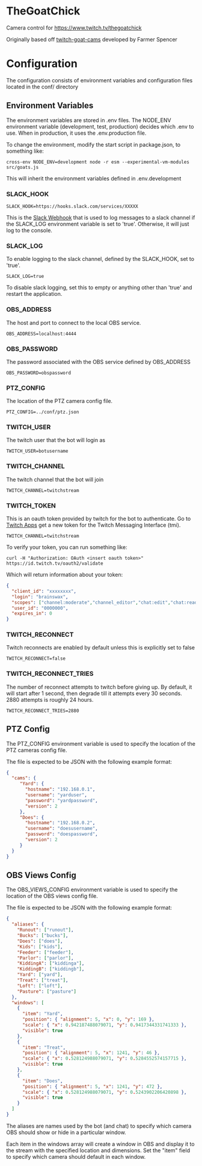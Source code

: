 # TheGoatChick
Camera control for https://www.twitch.tv/thegoatchick

Originally based off [twitch-goat-cams](https://github.com/spencerlambert/twitch-goat-cams) developed by Farmer Spencer

# Configuration

The configuration consists of environment variables and configuration files located in the conf/ directory

## Environment Variables
The environment variables are stored in .env files. The NODE_ENV environment variable (development, test, production) decides which .env to use. When in production, it uses the .env.production file.

To change the environment, modify the start script in package.json, to something like:
```shell
cross-env NODE_ENV=development node -r esm --experimental-vm-modules src/goats.js
```
This will inherit the environment variables defined in .env.development

### SLACK_HOOK
```shell
SLACK_HOOK=https://hooks.slack.com/services/XXXXX
```
This is the [Slack Webhook](https://api.slack.com/messaging/webhooks#create_a_webhook) that is used to log messages to a slack channel if the SLACK_LOG environment variable is set to 'true'. Otherwise, it will just log to the console.

### SLACK_LOG
To enable logging to the slack channel, defined by the SLACK_HOOK, set to 'true'.
```shell
SLACK_LOG=true
```
To disable slack logging, set this to empty or anything other than 'true' and restart the application.

### OBS_ADDRESS
The host and port to connect to the local OBS service.
```shell
OBS_ADDRESS=localhost:4444
```

### OBS_PASSWORD
The password associated with the OBS service defined by OBS_ADDRESS
```shell
OBS_PASSWORD=obspassword
```

### PTZ_CONFIG
The location of the PTZ camera config file.

```shell
PTZ_CONFIG=../conf/ptz.json
```

### TWITCH_USER
The twitch user that the bot will login as
```shell
TWITCH_USER=botusername
```

### TWITCH_CHANNEL
The twitch channel that the bot will join
```shell
TWITCH_CHANNEL=twitchstream
```

### TWITCH_TOKEN
This is an oauth token provided by twitch for the bot to authenticate. Go to [Twitch Apps](https://twitchapps.com/tmi/) get a new token for the Twitch Messaging Interface (tmi).

```shell
TWITCH_CHANNEL=twitchstream
```

To verify your token, you can run something like:
```shell
curl -H "Authorization: OAuth <insert oauth token>" https://id.twitch.tv/oauth2/validate
```

Which will return information about your token:

```JSON
{
  "client_id": "xxxxxxxx",
  "login": "brainswax",
  "scopes": ["channel:moderate","channel_editor","chat:edit","chat:read","whispers: edit","whispers:read"],
  "user_id": "0000000",
  "expires_in": 0
}
```

### TWITCH_RECONNECT
Twitch reconnects are enabled by default unless this is explicitly set to false
```shell
TWITCH_RECONNECT=false
```

### TWITCH_RECONNECT_TRIES
The number of reconnect attempts to twitch before giving up. By default, it will start after 1 second, then degrade till it attempts every 30 seconds. 2880 attempts is roughly 24 hours.

```shell
TWITCH_RECONNECT_TRIES=2880
```

## PTZ Config
The PTZ_CONFIG environment variable is used to specify the location of the PTZ cameras config file.

The file is expected to be JSON with the following example format:

```json
{
  "cams": {
     "Yard": {
       "hostname": "192.168.0.1",
       "username": "yarduser",
       "password": "yardpassword",
       "version": 2
     },
     "Does": {
       "hostname": "192.168.0.2",
       "username": "doesusername",
       "password": "doespassword",
       "version": 2
     }
  }
}
```

## OBS Views Config
The OBS_VIEWS_CONFIG environment variable is used to specify the location of the OBS views config file.

The file is expected to be JSON with the following example format:

```JSON
{
  "aliases": {
    "Runout": ["runout"],
    "Bucks": ["bucks"],
    "Does": ["does"],
    "Kids": ["kids"],
    "Feeder": ["feeder"],
    "Parlor": ["parlor"],
    "KiddingA": ["kiddinga"],
    "KiddingB": ["kiddingb"],
    "Yard": ["yard"],
    "Treat": ["treat"],
    "Loft": ["loft"],
    "Pasture": ["pasture"]
  },
  "windows": [
    {
      "item": "Yard",
      "position": { "alignment": 5, "x": 0, "y": 169 },
      "scale": { "x": 0.942187488079071, "y": 0.9417344331741333 },
      "visible": true
    },
    {
      "item": "Treat",
      "position": { "alignment": 5, "x": 1241, "y": 46 },
      "scale": { "x": 0.528124988079071, "y": 0.5284552574157715 },
      "visible": true
    },
    {
      "item": "Does",
      "position": { "alignment": 5, "x": 1241, "y": 472 },
      "scale": { "x": 0.528124988079071, "y": 0.5243902206420898 },
      "visible": true
    }
  ]
}
```
The aliases are names used by the bot (and chat) to specify which camera OBS should show or hide in a particular window.

Each item in the windows array will create a window in OBS and display it to the stream with the specified location and dimensions. Set the "item" field to specify which camera should default in each window.
